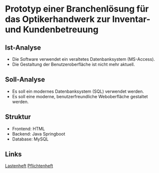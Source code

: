 # Prototyp einer Branchenlösung für das Optikerhandwerk zur Inventar- und Kundenbetreuung

## Ist-Analyse

- Die Software verwendet ein veraltetes Datenbanksystem (MS-Access).
- Die Gestaltung der Benutzeroberfläche ist nicht mehr aktuell.

## Soll-Analyse

- Es soll ein modernes Datenbanksystem (SQL) verwendet werden.
- Es soll eine moderne, benutzerfreundliche Weboberfläche gestaltet werden.

## Struktur
* Frontend: HTML
* Backend: Java Springboot
* Database: MySQL

## Links
[Lastenheft](https://kstlinfo-my.sharepoint.com/:w:/g/personal/marten_knystock_campus_kstl_de/EWdrL29u_n9MoWcfNHLSBcoBSCiM-zFt9eo9uOuwIlvDog?e=k9mJ6w)
[Pflichtenheft](https://kstlinfo-my.sharepoint.com/:w:/g/personal/tom_volmer_campus_kstl_de/EQo7P0h-HmlJqI1qdyyq3ZwBZkbRvNAZmD0urwarAb6m0w?rtime=PGvW8PWA2kg)
